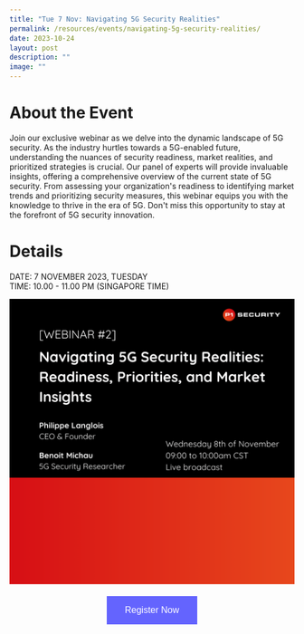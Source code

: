 ```yaml
---
title: "Tue 7 Nov: Navigating 5G Security Realities"
permalink: /resources/events/navigating-5g-security-realities/
date: 2023-10-24
layout: post
description: ""
image: ""
---
```

# About the Event

Join our exclusive webinar as we delve into the dynamic landscape of 5G security. As the industry hurtles towards a 5G-enabled future, understanding the nuances of security readiness, market realities, and prioritized strategies is crucial. 
Our panel of experts will provide invaluable insights, offering a comprehensive overview of the current state of 5G security. From assessing your organization's readiness to identifying market trends and prioritizing security measures, this webinar equips you with the knowledge to thrive in the era of 5G. Don't miss this opportunity to stay at the forefront of 5G security innovation.

# Details
DATE: 7 NOVEMBER 2023, TUESDAY <br>
TIME: 10.00 - 11.00 PM (SINGAPORE TIME)

![Navigating 5G Security Realities](/images/events/events/navigating%205g%20security%20realities.png)


<style>
#register {
  background-color: #0000ff;
  border: none;
  color: white;
  padding: 16px 32px;
  text-align: center;
  font-size: 16px;
  margin: 4px 2px;
  opacity: 0.6;
  transition: 0.3s;
  display: inline-block;
  text-decoration: none;
  cursor: pointer;
}
</style>

<center><a href="https://app.getcontrast.io/register/p1-security-navigating-5g-security-realities-readiness-priorities-and-market-insights#about" target="_blank"><button id="register" class="btn">Register Now</button></a></center>